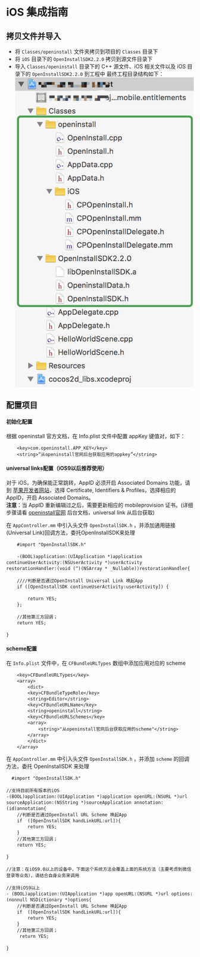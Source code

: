 # iOS 集成指南

## 拷贝文件并导入

- 将 `Classes/openinstall` 文件夹拷贝到项目的 `Classes` 目录下
- 将 `iOS` 目录下的 `OpenInstallSDK2.2.0` 拷贝到源文件目录下
- 导入 `Classes/openinstall` 目录下的 C++ 源文件、iOS 相关文件以及 iOS 目录下的 `OpenInstallSDK2.2.0` 到工程中
最终工程目录结构如下：  
![工程目录结构](./project.png)
## 配置项目

#### 初始化配置
根据 openinstall 官方文档，在 Info.plist 文件中配置 appKey 键值对，如下：

``` plist
	<key>com.openinstall.APP_KEY</key>
	<string>“从openinstall官网后台获取应用的appkey”</string>
```

#### universal links配置（iOS9以后推荐使用）

对于 iOS，为确保能正常跳转，AppID 必须开启 Associated Domains 功能，请到 [苹果开发者网站](https://developer.apple.com)，选择 Certificate, Identifiers & Profiles，选择相应的 AppID，开启 Associated Domains。  
__注意__：当 AppID 重新编辑过之后，需要更新相应的 mobileprovision 证书。(详细步骤请看 [openinstall官网](https://www.openinstall.io) 后台文档，universal link 从后台获取)

在 `AppController.mm` 中引入头文件 `OpenInstallSDK.h` ，并添加通用链接(Universal Link)回调方法，委托OpenInstallSDK来处理

``` objc
    #import "OpenInstallSDK.h"

    -(BOOL)application:(UIApplication *)application continueUserActivity:(NSUserActivity *)userActivity restorationHandler:(void (^)(NSArray * _Nullable))restorationHandler{
    
    ////判断是否通过OpenInstall Universal Link 唤起App
    if ([OpenInstallSDK continueUserActivity:userActivity]) {
        
        return YES;
    };
    
    //其他第三方回调；
    return YES;
    
}

```

#### scheme配置

在 `Info.plist` 文件中，在 `CFBundleURLTypes` 数组中添加应用对应的 scheme

``` plist
	<key>CFBundleURLTypes</key>
	<array>
	    <dict>
		<key>CFBundleTypeRole</key>
		<string>Editor</string>
		<key>CFBundleURLName</key>
		<string>openinstall</string>
		<key>CFBundleURLSchemes</key>
		<array>
		    <string>"从openinstall官网后台获取应用的scheme"</string>
		</array>
	    </dict>
	</array>
```

在 `AppController.mm` 中引入头文件 `OpenInstallSDK.h` ，并添加 `scheme` 的回调方法，委托 OpenInstallSDK 来处理

``` objc
  #import "OpenInstallSDK.h"

//支持目前所有版本的iOS
-(BOOL)application:(UIApplication *)application openURL:(NSURL *)url sourceApplication:(NSString *)sourceApplication annotation:(id)annotation{
    //判断是否通过OpenInstall URL Scheme 唤起App
    if  ([OpenInstallSDK handLinkURL:url]){
        return YES;
    }
    //其他第三方回调；
    return YES;

}

//注意：在iOS9.0以上的设备中，下面这个系统方法会覆盖上面的系统方法（主要考虑到微信登录等业务），请结合自身业务来调用

//支持iOS9以上
- (BOOL)application:(UIApplication *)app openURL:(NSURL *)url options:(nonnull NSDictionary *)options{
    //判断是否通过OpenInstall URL Scheme 唤起App
    if  ([OpenInstallSDK handLinkURL:url]){
        return YES;
    }
    //其他第三方回调；
     return YES;

}

```
